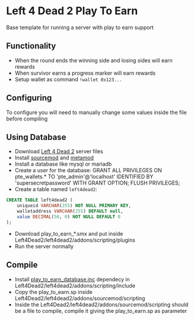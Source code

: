 # Left 4 Dead 2 Play To Earn
Base template for running a server with play to earn support

## Functionality
- When the round ends the winning side and losing sides will earn rewards
- When survivor earns a progress marker will earn rewards
- Setup wallet as command ``!wallet 0x123...``

## Configuring
To configure you will need to manually change some values inside the file before compiling

## Using Database
- Download [Left 4 Dead 2](https://steamcommunity.com/sharedfiles/filedetails/?id=276173458) server files
- Install [sourcemod](https://www.sourcemod.net/downloads.php) and [metamod](https://www.sourcemm.net/downloads.php/?branch=stable)
- Install a database like mysql or mariadb
- Create a user for the database: GRANT ALL PRIVILEGES ON pte_wallets.* TO 'pte_admin'@'localhost' IDENTIFIED BY 'supersecretpassword' WITH GRANT OPTION; FLUSH PRIVILEGES;
- Create a table named ``left4dead2``:
```sql
CREATE TABLE left4dead2 (
    uniqueid VARCHAR(255) NOT NULL PRIMARY KEY,
    walletaddress VARCHAR(255) DEFAULT null,
    value DECIMAL(50, 0) NOT NULL DEFAULT 0
);
```
- Download play_to_earn_*.smx and put inside Left4Dead2/left4dead2/addons/scripting/plugins
- Run the server normally

## Compile
- Install [play_to_earn_database.inc](https://github.com/Play-To-Earn-Currency/source_plugin) dependecy in Left4Dead2/left4dead2/addons/scripting/include
- Copy the play_to_earn.sp inside Left4Dead2/left4dead2/addons/sourcemod/scripting
- Inside the Left4Dead2/left4dead2/addons/sourcemod/scripting should be a file to compile, compile it giving the play_to_earn.sp as parameter